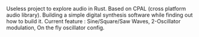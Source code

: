 Useless project to explore audio in Rust. Based on CPAL (cross platform audio library). Building a simple digital synthesis software while finding out how to build it. Current feature : Sine/Square/Saw Waves, 2-Oscillator modulation, On the fly oscillator config.
